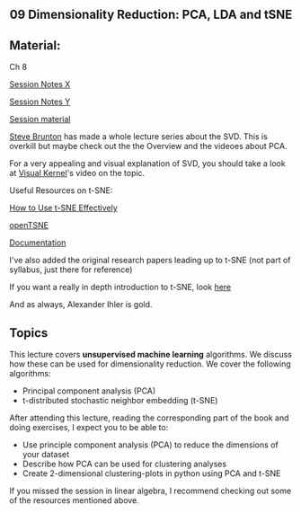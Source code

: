 <h2 align="center">09 Dimensionality Reduction: PCA, LDA and tSNE</h2>

## Material:
Ch 8

[Session Notes X](https://drive.google.com/file/d/1CJYGkrY6XJK7vbam5CiYXnxnn218l9a7/view?usp=sharing)

[Session Notes Y](https://drive.google.com/file/d/1tLzV7oeODjrRvTeqiklr1wfx7RD3FM3N/view?usp=sharing)

[Session material](https://viaucdk-my.sharepoint.com/:f:/g/personal/rib_viauc_dk/EtRvmMnYXORCi6BvOYlcc5IBsurTuKp_Tj7q-MY-SjV4ng?e=ttcO3r)

[Steve Brunton](https://youtube.com/playlist?list=PLMrJAkhIeNNSVjnsviglFoY2nXildDCcv&si=q7-RepDmv-fnb5PH) has made a whole lecture series about the SVD. This is overkill but maybe check out the the Overview and the videoes about PCA.

For a very appealing and visual explanation of SVD, you should take a look at [Visual Kernel](https://www.youtube.com/watch?v=vSczTbgc8Rc&list=PLWhu9osGd2dB9uMG5gKBARmk73oHUUQZS&index=4)'s video on the topic.

Useful Resources on t-SNE:

[How to Use t-SNE Effectively](https://distill.pub/2016/misread-tsne/)

[openTSNE](https://opentsne.readthedocs.io/en/stable/)

[Documentation](https://scikit-learn.org/stable/modules/generated/sklearn.manifold.TSNE.html)

I've also added the original research papers leading up to t-SNE (not part of syllabus, just there for reference)

If you want a really in depth introduction to t-SNE, look [here](https://www.youtube.com/watch?v=MnRskV3NY1k)

And as always, Alexander Ihler is gold.

## Topics
This lecture covers **unsupervised machine learning** algorithms. We discuss how these can be used for dimensionality reduction. We cover the following algorithms:

- Principal component analysis (PCA)
- t-distributed stochastic neighbor embedding (t-SNE)

After attending this lecture, reading the corresponding part of the book and doing exercises, I expect you to be able to:

- Use principle component analysis (PCA) to reduce the dimensions of your dataset
- Describe how PCA can be used for clustering analyses
- Create 2-dimensional clustering-plots in python using PCA and t-SNE

If you missed the session in linear algebra, I recommend checking out some of the resources mentioned above.

